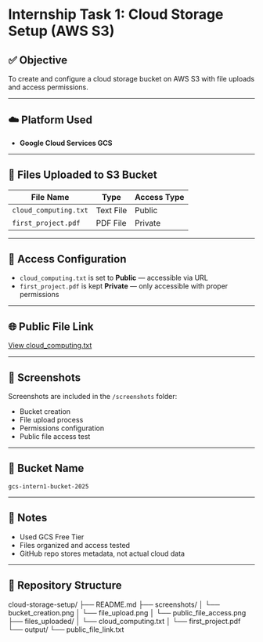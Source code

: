 # Internship Task 1: Cloud Storage Setup (AWS S3)

## ✅ Objective
To create and configure a cloud storage bucket on AWS S3 with file uploads and access permissions.

---

## ☁️ Platform Used
- **Google Cloud Services GCS**

---

## 📁 Files Uploaded to S3 Bucket
| File Name       | Type       | Access Type |
|----------------|------------|-------------|
| `cloud_computing.txt`     | Text File  | Public      |
| `first_project.pdf`    | PDF File   | Private     |

---

## 🔐 Access Configuration
- `cloud_computing.txt` is set to **Public** — accessible via URL
- `first_project.pdf` is kept **Private** — only accessible with proper permissions

---

## 🌐 Public File Link
[View cloud_computing.txt](https://storage.googleapis.com/gcs-intern1-bucket-2025/cloud_computing.txt)

---

## 📸 Screenshots
Screenshots are included in the `/screenshots` folder:
- Bucket creation
- File upload process
- Permissions configuration
- Public file access test

---

## 📌 Bucket Name
`gcs-intern1-bucket-2025`  

---

## 🧾 Notes
- Used GCS Free Tier
- Files organized and access tested
- GitHub repo stores metadata, not actual cloud data

---

## 📎 Repository Structure
cloud-storage-setup/
├── README.md
├── screenshots/
│ └── bucket_creation.png
│ └── file_upload.png
│ └── public_file_access.png
├── files_uploaded/
│ └── cloud_computing.txt
│ └── first_project.pdf
└── output/
└── public_file_link.txt


